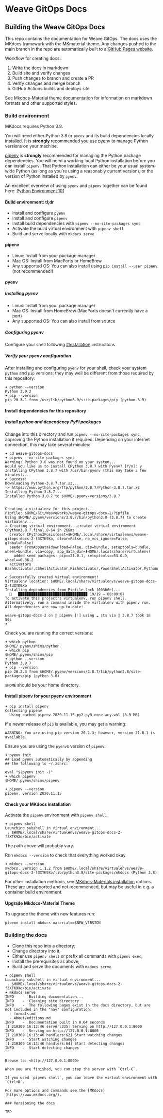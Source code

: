 # Weave GitOps Docs

## Building the Weave GitOps Docs

This repo contains the documentation for Weave GitOps.  The docs uses the MKdocs framework with the MKmaterial theme. Any changes pushed to the main branch in the repo are automatically built to a [GitHub Pages website](https://weaveworks.github.io/weave-gitops-docs/).

Workflow for creating docs:

1. Write the docs in markdown
2. Build site and verify changes
3. Push changes to branch and create a PR
4. Verify changes and merge branch
5. GitHub Actions builds and deploys site

See [Mkdocs-Material theme documentation](https://squidfunk.github.io/mkdocs-material/reference/abbreviations/) for information on markdown formats and other supported styles.

### Build environment

MKdocs requires Python 3.8.

You will need either Python 3.8 or `pyenv` and its build dependencies locally installed. It is __strongly__ recommended you use [pyenv](https://github.com/pyenv/pyenv) to manage Python versions on your machine.

[pipenv](https://docs.pipenv.org/) is __strongly__ recommended for managing the Python package dependencies. You will need a working local Python installation before you can install `pipenv`. That Python installation can either be your usual system-wide Python (as long as you´re using a reasonably current version), or the version of Python installed by `pyenv`.

An excellent overview of using `pyenv` and `pipenv` together can be found here:
[Python Environment 101](https://towardsdatascience.com/python-environment-101-1d68bda3094d)

#### Build environment: tl;dr

- Install and configure `pyenv`
- Install and configure `pipenv`
- Install build dependencies with `pipenv --no-site-packages sync`
- Activate the build virtual environment with `pipenv shell`
- Build and serve locally with `mkdocs serve`

#### pipenv

- Linux: Install from your package manager
- Mac OS: Install from MacPorts or HomeBrew
- Any supported OS: You can also install using `pip install --user pipenv` (not recommended!)

#### pyenv

##### Installing pyenv

- Linux: Install from your package manager
- Mac OS: Install from HomeBrew (MacPorts doesn't currently have a port)
- Any supported OS: You can also install from source

##### Configuring pyenv

Configure your shell following [#Installation](https://github.com/pyenv/pyenv#installation) instructions.

##### Verify your pyenv configuration

After installing and configuring `pyenv` for your shell, check your system `python` and `pip` versions; they may well be different from those required by this repository:

```shell
➜ python --version
Python 3.9.2
➜ pip --version
pip 20.3.1 from /usr/lib/python3.9/site-packages/pip (python 3.9)
```

#### Install dependencies for this repository

##### Install python and dependency PyPi packages

Change into this directory and run `pipenv --no-site-packages sync`, approving the Python installation if required. Depending on your internet connection, this may take several minutes:

```shell
➜ cd weave-gitops-docs
➜ pipenv --no-site-packages sync
Warning: Python 3.8 was not found on your system...
Would you like us to install CPython 3.8.7 with Pyenv? [Y/n]: y
Installing CPython 3.8.7 with /usr/bin/pyenv (this may take a few minutes)...
✔ Success!
Downloading Python-3.8.7.tar.xz...
-> https://www.python.org/ftp/python/3.8.7/Python-3.8.7.tar.xz
Installing Python-3.8.7...
Installed Python-3.8.7 to $HOME/.pyenv/versions/3.8.7


Creating a virtualenv for this project...
Pipfile: $HOME/Git/Weaveworks/weave-gitops-docs-2/Pipfile
Using $HOME/.pyenv/versions/3.8.7/bin/python3.8 (3.8.7) to create virtualenv...
⠴ Creating virtual environment...created virtual environment CPython3.8.7.final.0-64 in 266ms
  creator CPython3Posix(dest=$HOME/.local/share/virtualenvs/weave-gitops-docs-2-f3XTK9Xo, clear=False, no_vcs_ignore=False, global=False)
  seeder FromAppData(download=False, pip=bundle, setuptools=bundle, wheel=bundle, via=copy, app_data_dir=$HOME/.local/share/virtualenv)
    added seed packages: pip==21.0.1, setuptools==53.0.0, wheel==0.36.2
  activators BashActivator,CShellActivator,FishActivator,PowerShellActivator,PythonActivator,XonshActivator

✔ Successfully created virtual environment!
Virtualenv location: $HOME/.local/share/virtualenvs/weave-gitops-docs-2-f3XTK9Xo
Installing dependencies from Pipfile.lock (003b6e)...
  🐍   ▉▉▉▉▉▉▉▉▉▉▉▉▉▉▉▉▉▉▉▉▉▉▉▉▉▉▉▉▉▉▉▉ 19/19 — 00:00:07
To activate this project's virtualenv, run pipenv shell.
Alternatively, run a command inside the virtualenv with pipenv run.
All dependencies are now up-to-date!

weave-gitops-docs-2 on  pipenv [!] using ☁️ sts via 🐍 3.8.7 took 1m 50s
➜
```

Check you are running the correct versions:

```shell
➜ which python
$HOME/.pyenv/shims/python
➜ which pip
$HOME/.pyenv/shims/pip
➜ python --version
Python 3.8.7
➜ pip --version
pip 20.2.3 from $HOME/.pyenv/versions/3.8.7/lib/python3.8/site-packages/pip (python 3.8)
```

`$HOME` should be your home directory.

#### Install pipenv for your pyenv environment

```shell
➜ pip install pipenv
Collecting pipenv
  Using cached pipenv-2020.11.15-py2.py3-none-any.whl (3.9 MB)
```

If a newer release of `pip` is available, you may get a warning:

```text
WARNING: You are using pip version 20.2.3; however, version 21.0.1 is available.
```

Ensure you are using the `pyenv`s version of `pipenv`:

```shell
➜ pyenv init
## Load pyenv automatically by appending
## the following to ~/.zshrc:

eval "$(pyenv init -)"
➜ which pipenv
$HOME/.pyenv/shims/pipenv

➜ pipenv --version
pipenv, version 2020.11.15
```

#### Check your MKdocs installation

Activate the `pipenv` environment with `pipenv shell`:

```shell
➜ pipenv shell
Launching subshell in virtual environment...
 . $HOME/.local/share/virtualenvs/weave-gitops-docs-2-f3XTK9Xo/bin/activate
```

The path above will probably vary.

Run `mkdocs --version` to check that everything worked okay.

```shell
➜ mkdocs --version
mkdocs, version 1.1.2 from $HOME/.local/share/virtualenvs/weave-gitops-docs-2-f3XTK9Xo/lib/python3.8/site-packages/mkdocs (Python 3.8)
```

For other installation methods, see [MKdocs-Materials installation](https://squidfunk.github.io/mkdocs-material/getting-started/) options. These are unsupported and not recommended, but may be useful in e.g. a container build environment.

#### Upgrade Mkdocs-Material Theme

To upgrade the theme with new features run:

`pipenv install mkdocs-material==$NEW_VERSION`

### Building the docs

- Clone this repo into a directory;
- Change directory into it;
- Either use `pipenv shell` or prefix all commands with `pipenv exec`;
- Install the prerequisites as above;
- Build and serve the documents with `mkdocs serve`.

```shell
➜ pipenv shell
Launching subshell in virtual environment...
 . $HOME/.local/share/virtualenvs/weave-gitops-docs-2-f3XTK9Xo/bin/activate
➜ mkdocs serve
INFO    -  Building documentation...
INFO    -  Cleaning site directory
INFO    -  The following pages exist in the docs directory, but are not included in the "nav" configuration:
  - formats.md
  - About/editions.md
INFO    -  Documentation built in 0.64 seconds
[I 210309 16:13:46 server:335] Serving on http://127.0.0.1:8000
INFO    -  Serving on http://127.0.0.1:8000
[I 210309 16:13:46 handlers:62] Start watching changes
INFO    -  Start watching changes
[I 210309 16:13:46 handlers:64] Start detecting changes
INFO    -  Start detecting changes
``

Browse to: <http://127.0.0.1:8000>

When you are finished, you can stop the server with `Ctrl-C`.

If you used `pipenv shell`, you can leave the virtual environment with `Ctrl+D`.

For more options and commands see the [MKdocs](https://www.mkdocs.org/).

### Versioning the docs

TBD

